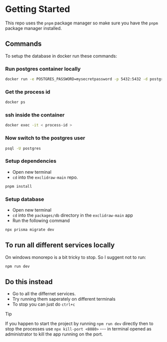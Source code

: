 # Getting Started

This repo uses the `pnpm` package manager so make sure you have the `pnpm` package manager installed.

## Commands

To setup the database in docker run these commands:

### Run postgres container locally

```sh
docker run -e POSTGRES_PASSWORD=mysecretpassword -p 5432:5432 -d postgres
```

### Get the process id

```sh
docker ps
```

### ssh inside the container

```sh
docker exec -it < process-id >
```

### Now switch to the postgres user

```sh
psql -U postgres
```

### Setup dependencies
- Open new terminal
- `cd` into the `exclidraw-main` repo.

```sh
pnpm install
```

### Setup database

- Open new terminal
- `cd` into the `packages/db` directory in the `exclidraw-main` app
- Run the following command

```sh
npx prisma migrate dev
```

## To run all different services locally

On windows monorepo is a bit tricky to stop. So I suggent not to run:

```sh
npm run dev
```

## Do this instead

- Go to all the differnet services.
- Try running them saperately on different terminals
- To stop you can just do `ctrl+c`

> [!TIP]
> If you happen to start the project by running `npm run dev` directly then to stop the processes use `npx kill-port <8080>` --- in terminal opened as administrator to kill the app running on the port.
